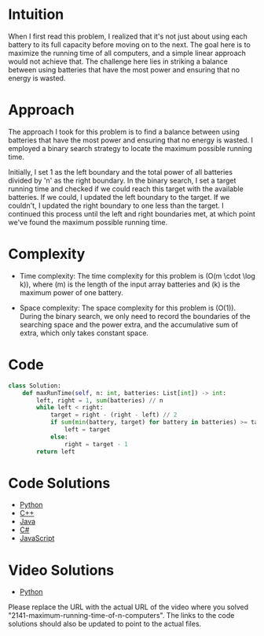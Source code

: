 # Intuition
When I first read this problem, I realized that it's not just about using each battery to its full capacity before moving on to the next. The goal here is to maximize the running time of all computers, and a simple linear approach would not achieve that. The challenge here lies in striking a balance between using batteries that have the most power and ensuring that no energy is wasted.

# Approach
The approach I took for this problem is to find a balance between using batteries that have the most power and ensuring that no energy is wasted. I employed a binary search strategy to locate the maximum possible running time. 

Initially, I set 1 as the left boundary and the total power of all batteries divided by 'n' as the right boundary. In the binary search, I set a target running time and checked if we could reach this target with the available batteries. If we could, I updated the left boundary to the target. If we couldn't, I updated the right boundary to one less than the target. I continued this process until the left and right boundaries met, at which point we've found the maximum possible running time.

# Complexity
- Time complexity: The time complexity for this problem is \(O(m \cdot \log k)\), where \(m\) is the length of the input array batteries and \(k\) is the maximum power of one battery.

- Space complexity: The space complexity for this problem is \(O(1)\). During the binary search, we only need to record the boundaries of the searching space and the power extra, and the accumulative sum of extra, which only takes constant space.

# Code
```Python
class Solution:
    def maxRunTime(self, n: int, batteries: List[int]) -> int:
        left, right = 1, sum(batteries) // n 
        while left < right: 
            target = right - (right - left) // 2 
            if sum(min(battery, target) for battery in batteries) >= target * n: 
                left = target 
            else: 
                right = target - 1 
        return left 
```                                                                                                      
# Code Solutions
- [Python](python/2141-maximum-running-time-of-n-computers.py)
- [C++](cpp/2141-maximum-running-time-of-n-computers.cpp)
- [Java](java/2141-maximum-running-time-of-n-computers.java)
- [C#](csharp/2141-maximum-running-time-of-n-computers.cs)
- [JavaScript](javascript/2141-maximum-running-time-of-n-computers.js)

# Video Solutions
- [Python](https://youtu.be/xnkXF1Yed94)

Please replace the URL with the actual URL of the video where you solved "2141-maximum-running-time-of-n-computers". The links to the code solutions should also be updated to point to the actual files.
